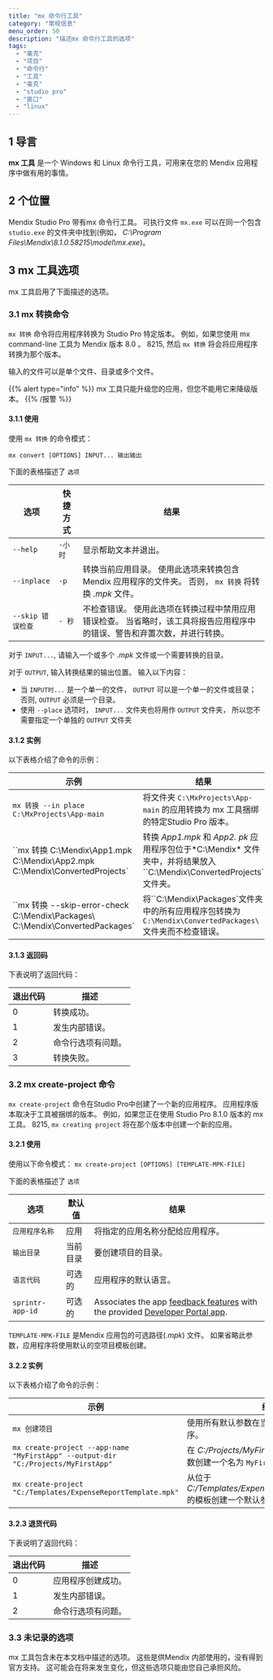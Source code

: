 ```yaml
---
title: "mx 命令行工具"
category: "常规信息"
menu_order: 50
description: "描述mx 命令行工具的选项"
tags:
  - "毫克"
  - "项目"
  - "命令行"
  - "工具"
  - "毫克"
  - "studio pro"
  - "窗口"
  - "linux"
---
```


## 1 导言

**mx 工具** 是一个 Windows 和 Linux 命令行工具，可用来在您的 Mendix 应用程序中做有用的事情。

## 2 个位置

Mendix Studio Pro 带有mx 命令行工具。 可执行文件 `mx.exe` 可以在同一个包含 `studio.exe` 的文件夹中找到(例如， *C:\Program Files\Mendix\8.1.0.58215\model\mx.exe*)。

## 3 mx 工具选项

mx 工具启用了下面描述的选项。

### 3.1 mx 转换命令

`mx 转换` 命令将应用程序转换为 Studio Pro 特定版本。 例如，如果您使用 mx command-line 工具为 Mendix 版本 8.0 。 8215, 然后 `mx 转换` 将会将应用程序转换为那个版本。

输入的文件可以是单个文件、目录或多个文件。

{{% alert type="info" %}}
mx 工具只能升级您的应用，但您不能用它来降级版本。
{{% /报警 %}}

#### 3.1.1 使用

使用 `mx 转换` 的命令模式：

`mx convert [OPTIONS] INPUT... 输出输出`

下面的表格描述了 `选项`

| 选项            | 快捷方式  | 结果                                                               |
| ------------- | ----- | ---------------------------------------------------------------- |
| `--help`      | `-小时` | 显示帮助文本并退出。                                                       |
| `--inplace`   | `-p`  | 转换当前应用目录。 使用此选项来转换包含 Mendix 应用程序的文件夹。 否则， `mx 转换` 将转换 *.mpk* 文件。 |
| `--skip 错误检查` | `- 秒` | 不检查错误。 使用此选项在转换过程中禁用应用错误检查。 当省略时，该工具将报告应用程序中的错误、警告和弃置次数，并进行转换。   |

对于 `INPUT...`, 请输入一个或多个 *.mpk* 文件或一个需要转换的目录。

对于 `OUTPUT`, 输入转换结果的输出位置。 输入以下内容：

* 当 `INPUT时...` 是一个单一的文件， `OUTPUT` 可以是一个单一的文件或目录； 否则, `OUTPUT` 必须是一个目录。
* 使用 `--place` 选项时， `INPUT...` 文件夹也将用作 `OUTPUT` 文件夹， 所以您不需要指定一个单独的 `OUTPUT` 文件夹

#### 3.1.2 实例

以下表格介绍了命令的示例：

| 示例                                                                                                                                                                                         | 结果                                                              |
| ------------------------------------------------------------------------------------------------------------------------------------------------------------------------------------------ | --------------------------------------------------------------- |
| `mx 转换 --in place C:\MxProjects\App-main`                                                                                                                                                | 将文件夹 `C:\MxProjects\App-main` 的应用转换为 mx 工具捆绑的特定Studio Pro 版本。 |
| ``mx 转换 C:\Mendix\App1.mpk C:\Mendix\App2.mpk C:\Mendix\ConvertedProjects\` | 转换 *App1.mpk* 和 *App2. pk* 应用程序包位于*C:\Mendix\* 文件夹中，并将结果放入``C:\Mendix\ConvertedProjects\`文件夹。 |                                                                 |
| ``mx 转换 --skip-error-check C:\Mendix\Packages\ C:\Mendix\ConvertedPackages\` | 将``C:\Mendix\Packages\`文件夹中的所有应用程序包转换为 `C:\Mendix\ConvertedPackages\` 文件夹而不检查错误。            |                                                                 |

#### 3.1.3 返回码

下表说明了返回代码：

| 退出代码 | 描述        |
| ---- | --------- |
| 0    | 转换成功。     |
| 1    | 发生内部错误。   |
| 2    | 命令行选项有问题。 |
| 3    | 转换失败。     |

### 3.2 mx create-project 命令

`mx create-project` 命令在Studio Pro中创建了一个新的应用程序。 应用程序版本取决于工具被捆绑的版本。 例如，如果您正在使用 Studio Pro 8.1.0 版本的 mx 工具。 8215,  `mx creating project` 将在那个版本中创建一个新的应用。

#### 3.2.1 使用

使用以下命令模式： `mx create-project [OPTIONS] [TEMPLATE-MPK-FILE]`

下面的表格描述了 `选项`

| 选项               | 默认值  | 结果                                                                                                                                                   |
| ---------------- | ---- | ---------------------------------------------------------------------------------------------------------------------------------------------------- |
| `应用程序名称`         | 应用   | 将指定的应用名称分配给应用程序。                                                                                                                                     |
| `输出目录`           | 当前目录 | 要创建项目的目录。                                                                                                                                            |
| `语言代码`           | 可选的  | 应用程序的默认语言。                                                                                                                                           |
| `sprintr-app-id` | 可选的  | Associates the app [feedback features](/developerportal/collaborate/feedback) with the provided [Developer Portal app](/developerportal/apps-list/). |

`TEMPLATE-MPK-FILE` 是Mendix 应用包的可选路径(*.mpk*) 文件。 如果省略此参数，应用程序将使用默认的空项目模板创建。

#### 3.2.2 实例

以下表格介绍了命令的示例：

| 示例                                                                                | 结果                                                            |
| --------------------------------------------------------------------------------- | ------------------------------------------------------------- |
| `mx 创建项目`                                                                         | 使用所有默认参数在当前文件夹中创建应用程序。                                        |
| `mx create-project --app-name "MyFirstApp" --output-dir "C:/Projects/MyFirstApp"` | 在 *C:/Projects/MyFirstApp* 使用所有默认参数创建一个名为 `MyFirstApp` 的应用程序。 |
| `mx create-project "C:/Templates/ExpenseReportTemplate.mpk"`                      | 从位于 *C:/Templates/ExpenseReportTemplate.mpk* 的模板创建一个默认参数。     |

#### 3.2.3 退货代码

下表说明了返回代码：

| 退出代码 | 描述        |
| ---- | --------- |
| 0    | 应用程序创建成功。 |
| 1    | 发生内部错误。   |
| 2    | 命令行选项有问题。 |

### 3.3 未记录的选项

mx 工具包含未在本文档中描述的选项。 这些是供Mendix 内部使用的，没有得到官方支持。 这可能会在将来发生变化，但这些选项只能由您自己承担风险。
